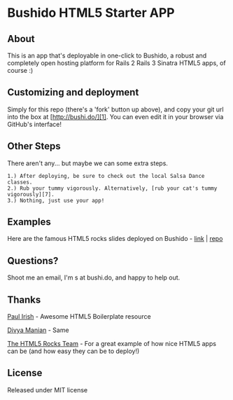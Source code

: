 Bushido HTML5 Starter APP
============================================================
About
-----
This is an app that's deployable in one-click to Bushido, a robust and completely open hosting platform for
    Rails 2
    Rails 3
    Sinatra
    HTML5 apps, of course :)
        
Customizing and deployment
--------------------------
Simply for this repo (there's a 'fork' button up above), and copy your git url into the box at [http://bushi.do/][1]. You can even edit it in your browser via GitHub's interface!

Other Steps
-----------
There aren't any... but maybe we can some extra steps.

    1.) After deploying, be sure to check out the local Salsa Dance classes.
    2.) Rub your tummy vigorously. Alternatively, [rub your cat's tummy vigorously][7].
    3.) Nothing, just use your app!

Examples
--------
Here are the famous HTML5 rocks slides deployed on Bushido - [link][2] | [repo][3]

Questions?
----------
Shoot me an email, I'm s at bushi.do, and happy to help out.


Thanks
------
[Paul Irish][4] - Awesome HTML5 Boilerplate resource

[Divya Manian][5] - Same

[The HTML5 Rocks Team][6] - For a great example of how nice HTML5 apps can be (and how easy they can be to deploy!)

License
-------
Released under MIT license

  [1]: http://wolfewebservices.com/blog/testing-multiple-browsers-selenium-and-cucumber
  [2]: http://focused-cha-10.bushi.do/html5.html#landing-slide
  [3]: https://github.com/sgrove/bushido_loves_html5
  [4]: http://paulirish.com/
  [5]: http://nimbupani.com/
  [6]: http://www.html5rocks.com/profiles
  [7]: http://theoatmeal.com/comics/kitty_pet

